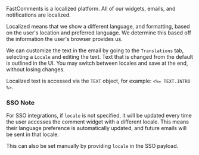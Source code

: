 FastComments is a localized platform. All of our widgets, emails, and notifications are localized.

Localized means that we show a different language, and formatting, based on the user's location
and preferred language. We determine this based off the information the user's browser provides us.

We can customize the text in the email by going to the `Translations` tab, selecting a `Locale`
and editing the text. Text that is changed from the default is outlined in the UI. You may
switch between locales and save at the end, without losing changes.

Localized text is accessed via the `TEXT` object, for example: `<%= TEXT.INTRO %>`.

### SSO Note

For SSO integrations, if `locale` is not specified, it will be updated every time the user
accesses the comment widget with a different locale. This means their language preference
is automatically updated, and future emails will be sent in that locale.

This can also be set manually by providing `locale` in the SSO payload.

